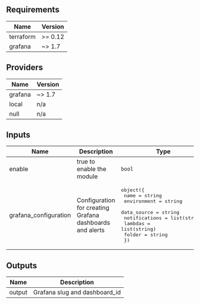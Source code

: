 ## Requirements

| Name | Version |
|------|---------|
| terraform | >= 0.12 |
| grafana | ~> 1.7 |

## Providers

| Name | Version |
|------|---------|
| grafana | ~> 1.7 |
| local | n/a |
| null | n/a |

## Inputs

| Name | Description | Type | Default | Required |
|------|-------------|------|---------|:--------:|
| enable | true to enable the module | `bool` | `false` | no |
| grafana\_configuration | Configuration for creating Grafana dashboards and alerts | <pre>object({<br>    name          = string<br>    environment   = string<br>    data_source   = string<br>    notifications = list(string)<br>    lambdas       = list(string)<br>    folder        = string<br>  })</pre> | n/a | yes |

## Outputs

| Name | Description |
|------|-------------|
| output | Grafana slug and dashboard\_id |
